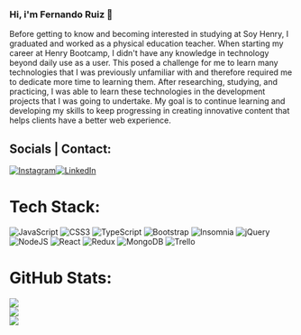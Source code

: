 
### Hi, i'm Fernando Ruiz 👋

Before getting to know and becoming interested in studying at Soy Henry, I graduated and worked as a physical education teacher.
When starting my career at Henry Bootcamp, I didn't have any knowledge in technology beyond daily use as a user. This posed a challenge for me to learn many technologies that I was previously unfamiliar with and therefore required me to dedicate more time to learning them.
After researching, studying, and practicing, I was able to learn these technologies in the development projects that I was going to undertake.
My goal is to continue learning and developing my skills to keep progressing in creating innovative content that helps clients have a better web experience.

## Socials | Contact:
[![Instagram](https://img.shields.io/badge/Instagram-%23E4405F.svg?logo=Instagram&logoColor=white)](https://www.instagram.com/fer_ruiz94/)[![LinkedIn](https://img.shields.io/badge/LinkedIn-%230077B5.svg?logo=linkedin&logoColor=white)](https://www.linkedin.com/in/fernando-ignacio-ruiz-4bb03b23b/)

# Tech Stack:
![JavaScript](https://img.shields.io/badge/javascript-%23323330.svg?style=for-the-badge&logo=javascript&logoColor=%23F7DF1E) ![CSS3](https://img.shields.io/badge/css3-%231572B6.svg?style=for-the-badge&logo=css3&logoColor=white) ![TypeScript](https://img.shields.io/badge/typescript-%23007ACC.svg?style=for-the-badge&logo=typescript&logoColor=white) ![Bootstrap](https://img.shields.io/badge/bootstrap-%23563D7C.svg?style=for-the-badge&logo=bootstrap&logoColor=white) ![Insomnia](https://img.shields.io/badge/Insomnia-black?style=for-the-badge&logo=insomnia&logoColor=5849BE) ![jQuery](https://img.shields.io/badge/jquery-%230769AD.svg?style=for-the-badge&logo=jquery&logoColor=white) ![NodeJS](https://img.shields.io/badge/node.js-6DA55F?style=for-the-badge&logo=node.js&logoColor=white) ![React](https://img.shields.io/badge/react-%2320232a.svg?style=for-the-badge&logo=react&logoColor=%2361DAFB) ![Redux](https://img.shields.io/badge/redux-%23593d88.svg?style=for-the-badge&logo=redux&logoColor=white) ![MongoDB](https://img.shields.io/badge/MongoDB-%234ea94b.svg?style=for-the-badge&logo=mongodb&logoColor=white) ![Trello](https://img.shields.io/badge/Trello-%23026AA7.svg?style=for-the-badge&logo=Trello&logoColor=white)

# GitHub Stats:
![](https://github-readme-stats.vercel.app/api?username=FerRz94&theme=merko&include_all_commits=false&count_private=false)<br/>
![](https://github-readme-streak-stats.herokuapp.com/?user=FerRz94&theme=merko)<br/>
![](https://github-readme-stats.vercel.app/api/top-langs/?username=FerRz94&theme=merko&include_all_commits=false&count_private=false&layout=compact)
